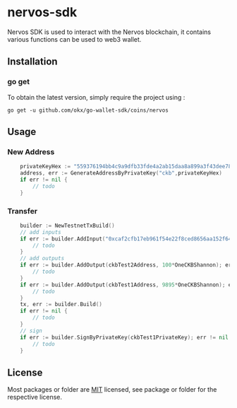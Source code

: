 # nervos-sdk
Nervos SDK is used to interact with the Nervos blockchain, it contains various functions can be used to web3 wallet.

## Installation

### go get

To obtain the latest version, simply require the project using :

```shell
go get -u github.com/okx/go-wallet-sdk/coins/nervos
```

## Usage
### New Address
```go
	privateKeyHex := "559376194bb4c9a9dfb33fde4a2ab15daa8a899a3f43dee787046f57d5f7b10a"
	address, err := GenerateAddressByPrivateKey("ckb",privateKeyHex)
	if err != nil {
		// todo
	}
```

###  Transfer
```go
	builder := NewTestnetTxBuild()
	// add inputs
	if err := builder.AddInput("0xcaf2cfb17eb961f54e22f8ced8656aa152f64f53e3db35b99705ca6b3822b5be", 0, 0); err != nil {
		// todo
	}
	// add outputs
	if err := builder.AddOutput(ckbTest2Address, 100*OneCKBShannon); err != nil {
		// todo
	}
	if err := builder.AddOutput(ckbTest1Address, 9895*OneCKBShannon); err != nil {
		// todo
	}
	tx, err := builder.Build()
	if err != nil {
		// todo
	}
	// sign
	if err := builder.SignByPrivateKey(ckbTest1PrivateKey); err != nil {
		// todo
	}
```

## License
Most packages or folder are [MIT](<https://github.com/okx/go-wallet-sdk/blob/main/coins/nervos/LICENSE>) licensed, see package or folder for the respective license.

